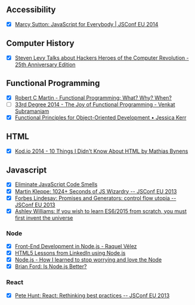 ## Accessibility
- [x] [Marcy Sutton: JavaScript for Everybody | JSConf EU 2014](https://www.youtube.com/watch?v=04DOp1F9Od4&index=22&list=PLUS3uVC08ZapyqfU21joP-B1vTItKf5qi)

## Computer History

- [x] [Steven Levy Talks about Hackers Heroes of the Computer Revolution - 25th Anniversary Edition](https://www.youtube.com/watch?v=w_jwcCseDk0)

## Functional Programming

- [x] [Robert C Martin - Functional Programming; What? Why? When?](https://www.youtube.com/watch?v=7Zlp9rKHGD4)
- [ ] [33rd Degree 2014 - The Joy of Functional Programming - Venkat Subramaniam](https://www.youtube.com/watch?v=__dDAD0Y_WU)
- [x] [Functional Principles for Object-Oriented Development • Jessica Kerr](https://www.youtube.com/watch?v=GpXsQ-NIKXY)

## HTML

- [x] [Kod.io 2014 - 10 Things I Didn't Know About HTML by Mathias Bynens](https://www.youtube.com/watch?v=mHRKbm0WC1I)

## Javascript

- [x] [Eliminate JavaScript Code Smells](https://www.youtube.com/watch?v=JVlfj7mQZPo&list=PLUS3uVC08ZapyqfU21joP-B1vTItKf5qi)
- [x] [Martin Kleppe: 1024+ Seconds of JS Wizardry -- JSConf EU 2013](https://www.youtube.com/watch?v=RTxtiLp1C8Y)
- [x] [Forbes Lindesay: Promises and Generators: control flow utopia -- JSConf EU 2013](https://www.youtube.com/watch?v=qbKWsbJ76-s)
- [x] [Ashley Williams: If you wish to learn ES6/2015 from scratch, you must first invent the universe](https://www.youtube.com/watch?v=DN4yLZB1vUQ)

### Node

- [x] [Front-End Development in Node.js - Raquel Vélez](https://www.youtube.com/watch?v=icNHLlRazds&list=PLUS3uVC08ZapyqfU21joP-B1vTItKf5qi)
- [x] [HTML5 Lessons from LinkedIn using Node.js](https://www.youtube.com/watch?v=hMd45Ij2DYQ)
- [x] [Node.js - How I learned to stop worrying and love the Node](https://www.youtube.com/watch?v=1RW9bxQ1EXI)
- [x] [Brian Ford: Is Node.js Better?](https://www.youtube.com/watch?v=C5fa1LZYodQ&list=PLUS3uVC08ZapyqfU21joP-B1vTItKf5qi)

### React

- [x] [Pete Hunt: React: Rethinking best practices -- JSConf EU 2013](https://www.youtube.com/watch?v=x7cQ3mrcKaY)
